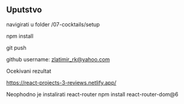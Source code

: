 ## Uputstvo

navigirati u folder /07-cocktails/setup

npm install

git push

github username: zlatimir_rk@yahoo.com

Ocekivani rezultat

https://react-projects-3-reviews.netlify.app/

Neophodno je instalirati react-router
npm install react-router-dom@6
